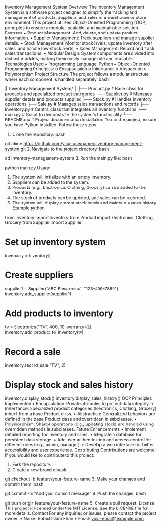 Inventory Management System
Overview
The Inventory Management System is a software project designed to simplify the tracking and management of products, suppliers, and sales in a warehouse or store environment. This project utilizes Object-Oriented Programming (OOP) principles to ensure a modular, scalable, and maintainable solution.
Features
•	Product Management: Add, delete, and update product information.
•	Supplier Management: Track suppliers and manage supplier details.
•	Stock Management: Monitor stock levels, update inventory after sales, and handle low-stock alerts.
•	Sales Management: Record and track sales transactions.
•	Modular Design: System components are divided into distinct modules, making them easily manageable and reusable.
Technologies Used
•	Programming Language: Python
•	Object-Oriented Programming Principles:
o	Encapsulation
o	Inheritance
o	Abstraction
o	Polymorphism
Project Structure
The project follows a modular structure where each component is handled separately:
bash

📁 Inventory Management System/
│
├── Product.py              # Base class for products and specialized product categories
├── Supplier.py             # Manages supplier details and products supplied
├── Stock.py                # Handles inventory operations
├── Sale.py                 # Manages sales transactions and records
├── Inventory.py            # Central class that integrates all inventory functions
├── main.py                 # Script to demonstrate the system's functionality
└── README.md               # Project documentation
Installation
To run the project, ensure you have Python installed. Follow these steps:
1.	Clone the repository:
bash

git clone https://github.com/your-username/inventory-management-system.git
2.	Navigate to the project directory:
bash

cd inventory-management-system
3.	Run the main.py file:
bash

python main.py
Usage
1.	The system will initialize with an empty inventory.
2.	Suppliers can be added to the system.
3.	Products (e.g., Electronics, Clothing, Grocery) can be added to the inventory.
4.	The stock of products can be updated, and sales can be recorded.
5.	The system will display current stock levels and maintain a sales history.
Example
python

from Inventory import Inventory
from Product import Electronics, Clothing, Grocery
from Supplier import Supplier

# Set up inventory system
inventory = Inventory()

# Create suppliers
supplier1 = Supplier("ABC Electronics", "123-456-7890")
inventory.add_supplier(supplier1)

# Add products to inventory
tv = Electronics("TV", 400, 10, warranty=2)
inventory.add_product_to_inventory(tv)

# Record a sale
inventory.record_sale("TV", 2)

# Display stock and sales history
inventory.display_stock()
inventory.display_sales_history()
OOP Principles Implemented
•	Encapsulation: Private attributes to protect data integrity.
•	Inheritance: Specialized product categories (Electronics, Clothing, Grocery) inherit from a base Product class.
•	Abstraction: Generalized behaviors are defined in the base Product class and overridden in subclasses.
•	Polymorphism: Shared operations (e.g., updating stock) are handled using overridden methods in subclasses.
Future Enhancements
•	Implement detailed reporting for inventory and sales.
•	Integrate a database for persistent data storage.
•	Add user authentication and access control for different roles (e.g., admin, manager).
•	Develop a web interface for better accessibility and user experience.
Contributing
Contributions are welcome! If you would like to contribute to this project:
1.	Fork the repository.
2.	Create a new branch:
bash

git checkout -b feature/your-feature-name
3.	Make your changes and commit them:
bash

git commit -m "Add your commit message"
4.	Push the changes:
bash

git push origin feature/your-feature-name
5.	Create a pull request.
License
This project is licensed under the MIT License. See the LICENSE file for more details.
Contact
For any inquiries or issues, please contact the project owner:
•	Name: Robiul Islam Khan
•	Email: your-email@example.com

